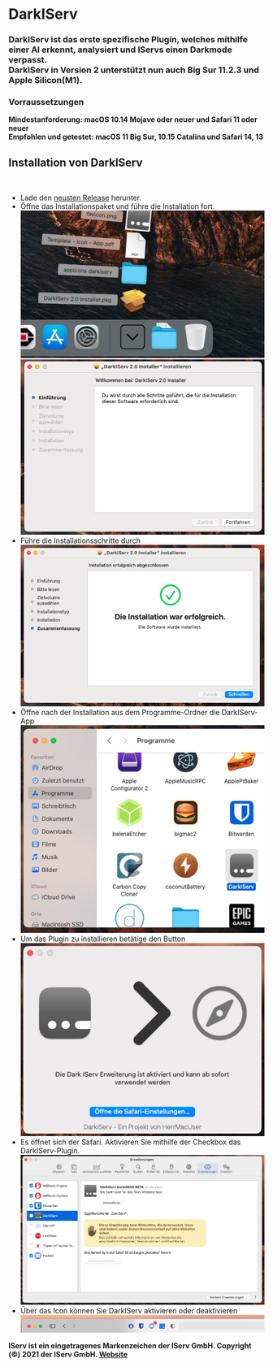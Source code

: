 # DarkIServ
### DarkIServ ist das erste spezifische Plugin, welches mithilfe einer AI erkennt, analysiert und IServs einen Darkmode verpasst.</br>DarkIServ in Version 2 unterstützt nun auch Big Sur 11.2.3 und Apple Silicon(M1). </br>
### Vorraussetzungen
<strong>Mindestanforderung: macOS 10.14 Mojave oder neuer und Safari 11 oder neuer</br>
Empfohlen und getestet: macOS 11 Big Sur, 10.15 Catalina und Safari 14, 13</strong>
<div>
<h2>Installation von DarkIServ</h2></br>
<ul>
<li>Lade den <a href="https://github.com/deNetzwerkkabel/DarkIServ/releases">neusten Release</a> herunter.</li>
<li>Öffne das Installationspaket und führe die Installation fort.</br><img src="https://github.com/deNetzwerkkabel/DarkIServ/blob/main/DarkIServ%20Installation/Bildschirmfoto%202021-03-27%20um%2017.49.27.png?raw=true"></img>
<img src="https://github.com/deNetzwerkkabel/DarkIServ/blob/main/DarkIServ%20Installation/Bildschirmfoto%202021-03-27%20um%2017.49.51.png?raw=true"></img>
</li>
<li>Führe die Installationsschritte durch</br>
<img src="https://github.com/deNetzwerkkabel/DarkIServ/blob/main/DarkIServ%20Installation/Bildschirmfoto%202021-03-27%20um%2017.50.07.png?raw=true"></img>
</li>
<li>Öffne nach der Installation aus dem Programme-Ordner die DarkIServ-App</br>
<img src="https://github.com/deNetzwerkkabel/DarkIServ/blob/main/DarkIServ%20Installation/Bildschirmfoto%202021-03-27%20um%2017.50.51.png?raw=true"></img>
</li>
<li>Um das Plugin zu installieren betätige den Button</br>
<img src="https://github.com/deNetzwerkkabel/DarkIServ/blob/main/DarkIServ%20Installation/Bildschirmfoto%202021-03-27%20um%2017.51.10.png?raw=true"></img>
</li>
<li>Es öffnet sich der Safari. Aktivieren Sie mithilfe der Checkbox das DarkIServ-Plugin.</br>
<img src="https://github.com/deNetzwerkkabel/DarkIServ/blob/main/DarkIServ%20Installation/Bildschirmfoto%202021-03-27%20um%2017.51.50.png?raw=true"></img>
</li>
<li>Über das Icon können Sie DarkIServ aktivieren oder deaktivieren</br>
<img src="https://github.com/deNetzwerkkabel/DarkIServ/blob/main/DarkIServ%20Installation/Bildschirmfoto%202021-03-27%20um%2017.52.28.png?raw=true"></img>
</li>
</ul>
<strong>IServ ist ein eingetragenes Markenzeichen der IServ GmbH. Copyright (©) 2021 der IServ GmbH. <a href="https://iserv.de">Website</a>
</div>
